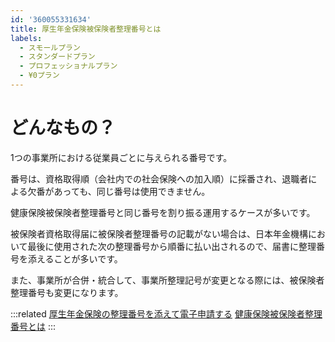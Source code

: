 ```yaml
---
id: '360055331634'
title: 厚生年金保険被保険者整理番号とは
labels:
  - スモールプラン
  - スタンダードプラン
  - プロフェッショナルプラン
  - ¥0プラン
---
```

# どんなもの？

1つの事業所における従業員ごとに与えられる番号です。

番号は、資格取得順（会社内での社会保険への加入順）に採番され、退職者による欠番があっても、同じ番号は使用できません。

健康保険被保険者整理番号と同じ番号を割り振る運用するケースが多いです。

被保険者資格取得届に被保険者整理番号の記載がない場合は、日本年金機構において最後に使用された次の整理番号から順番に払い出されるので、届書に整理番号を添えることが多いです。

また、事業所が合併・統合して、事業所整理記号が変更となる際には、被保険者整理番号も変更になります。

:::related
[厚生年金保険の整理番号を添えて電子申請する](https://knowledge.smarthr.jp/hc/ja/articles/360044441873)
[健康保険被保険者整理番号とは](https://knowledge.smarthr.jp/hc/ja/articles/360026107714)
:::

